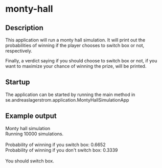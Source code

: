# monty-hall

## Description
This application will run a monty hall simulation.
It will print out the probabilities of winning
if the player chooses to switch box or not, respectively.
     
Finally, a verdict saying if you should choose to switch box or not,
if you want to maximize your chance of winning the prize,
will be printed.

## Startup
The application can be started by running the main method in
se.andreaslagerstrom.application.MontyHallSimulationApp

## Example output
Monty hall simulation<br>
Running 10000 simulations.<br><br>
Probability of winning if you switch box: 0.6652<br>
Probability of winning if you don't switch box: 0.3339<br><br>
You should switch box.
